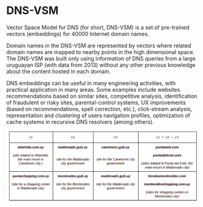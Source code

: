 # DNS-VSM
Vector Space Model for DNS (for short, DNS-VSM) is a set of pre-trained vectors (embeddings) for 40000 Internet domain names.

Domain names in the DNS-VSM are represented by vectors where related domain names are mapped to nearby points in the high dimensional space. The DNS-VSM was built only using information of DNS queries from a large uruguayan ISP (with data from 2013) without any other previous knowledge about the content hosted in each domain.

DNS embeddings can be useful in many engineering activities, with practical application in many areas. Some examples include websites recommendations based on similar sites, competitive analysis, identification of fraudulent or risky sites, parental-control systems, UX improvements (based on recommendations, spell correction, etc.), click-stream analysis, representation and clustering of users navigation profiles, optimization of cache systems in recursive DNS resolvers (among others).

<p align="center">
  <img src='dns-vsm_analogical_reasoning.png' />  
</p>




